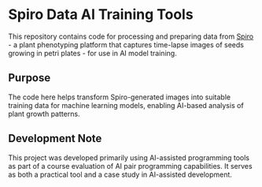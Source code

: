 # Spiro Data AI Training Tools

This repository contains code for processing and preparing data from [Spiro](https://github.com/jonasoh/spiro) - a plant phenotyping platform that captures time-lapse images of seeds growing in petri plates - for use in AI model training.

## Purpose

The code here helps transform Spiro-generated images into suitable training data for machine learning models, enabling AI-based analysis of plant growth patterns.

## Development Note

This project was developed primarily using AI-assisted programming tools as part of a course evaluation of AI pair programming capabilities. It serves as both a practical tool and a case study in AI-assisted development.
